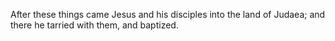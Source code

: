 After these things came Jesus and his disciples into the land of Judaea; and there he tarried with them, and baptized.

